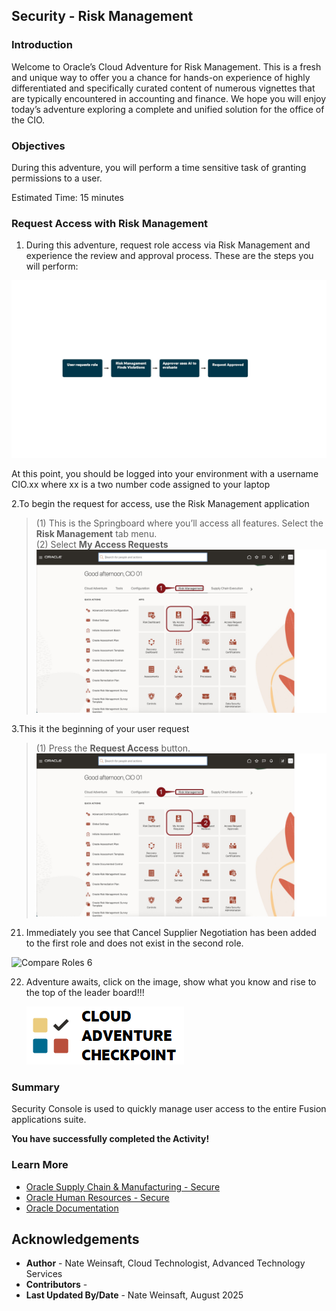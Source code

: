 ## Security - Risk Management

### Introduction

Welcome to Oracle’s Cloud Adventure for Risk Management.  This is a fresh and unique way to offer you a chance for hands-on experience of highly differentiated and specifically curated content of numerous vignettes that are typically encountered in accounting and finance. We hope you will enjoy today’s adventure exploring a complete and unified solution for the office of the CIO.

### Objectives

During this adventure, you will perform a time sensitive task of granting permissions to a user.

Estimated Time: 15 minutes

### Request Access with Risk Management

1. During this adventure, request role access via Risk Management and experience the review and approval process.  These are the steps you will perform:

  ![Risk Objectives](../01-risk/images/riskimage001.jpg)

   At this point, you should be logged into your environment with a username CIO.xx where xx is a two number code assigned to your laptop

2.To begin the request for access, use the Risk Management application 

   > (1) This is the Springboard where you’ll access all features.  Select the **Risk Management** tab menu. <br>
   > (2) Select **My Access Requests** <br> 
   ![My Access Requests](../01-risk/images/riskimage002.jpg)

3.This it the beginning of your user request

   > (1) Press the **Request Access** button.
   ![My Access Requests](../01-risk/images/riskimage002.jpg)

21. Immediately you see that Cancel Supplier Negotiation has been added to the first role and does not exist in the second role.

 ![Compare Roles 6](images/image030.png)

22. Adventure awaits, click on the image, show what you know and rise to the top of the leader board!!!

    [![Cloud Adventure](images/cloud-adventure-checkpoint-image.png)](https://apex.oracle.com/pls/apex/f?p=159406:LOGIN_TEAM:::::CC:CIOADVENTURE)



### Summary

Security Console is used to quickly manage user access to the entire Fusion applications suite.

**You have successfully completed the Activity!**


### Learn More

* [Oracle Supply Chain & Manufacturing - Secure](https://docs.oracle.com/en/cloud/saas/supply-chain-and-manufacturing/24d/secure.html)
* [Oracle Human Resources - Secure](https://docs.oracle.com/en/cloud/saas/human-resources/24b/secure.html)
* [Oracle Documentation](http://docs.oracle.com)


## Acknowledgements
* **Author** - Nate Weinsaft, Cloud Technologist, Advanced Technology Services
* **Contributors** -
* **Last Updated By/Date** - Nate Weinsaft, August 2025
